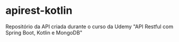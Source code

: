 # apirest-kotlin

Repositório da API criada durante o curso da Udemy "API Restful com Spring Boot, Kotlin e MongoDB"
